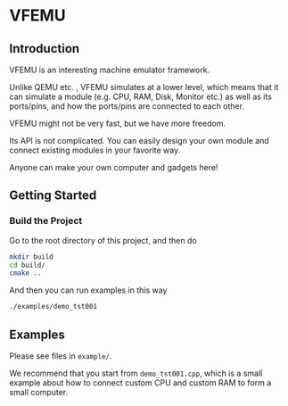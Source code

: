 
# VFEMU

## Introduction

VFEMU is an interesting machine emulator framework. 

Unlike QEMU etc. , VFEMU simulates at a lower level, 
which means that it can simulate a module (e.g. CPU, RAM, Disk, Monitor etc.) as well as its ports/pins, and how the ports/pins are connected to each other.

VFEMU might not be very fast, but we have more freedom.

Its API is not complicated. You can easily design your own module and connect existing modules in your favorite way.

Anyone can make your own computer and gadgets here!


## Getting Started

### Build the Project 

Go to the root directory of this project, and then do
```bash
mkdir build
cd build/
cmake ..
```

And then you can run examples in this way
```bash
./examples/demo_tst001
```


## Examples

Please see files in `example/`. 

We recommend that you start from `demo_tst001.cpp`, 
which is a small example about how to connect custom CPU 
and custom RAM to form a small computer.
